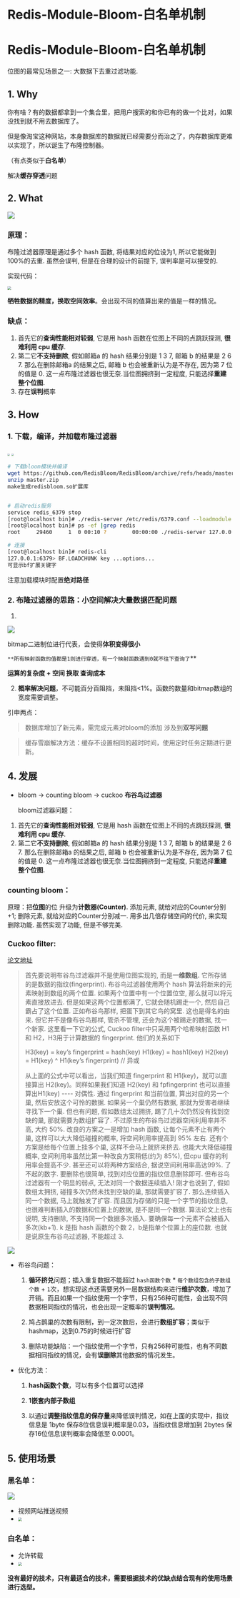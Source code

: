 # Redis-Module-Bloom-白名单机制


# Redis-Module-Bloom-**白名单**机制

位图的最常见场景之一: 大数据下去重过滤功能.

## 1. Why

你有啥？有的数据都拿到一个集合里，把用户搜索的和你已有的做一个比对，如果没找到就不用去数据库了。

 但是像淘宝这种网站，本身数据库的数据就已经需要分而治之了，内存数据库更难以实现了，所以诞生了布隆控制器。



（有点类似于**白名单**）

解决**缓存穿透**问题



## 2. What

![](https://raw.githubusercontent.com/SeaSoonKeun/Picture/main/Blog_Pic/20210425171702.png)

### 原理：

布隆过滤器原理是通过多个 hash 函数, 将结果对应的位设为1, 所以它能做到 100%的去重. 虽然会误判, 但是在合理的设计的前提下, 误判率是可以接受的.

实现代码：

<img src="https://raw.githubusercontent.com/SeaSoonKeun/Picture/main/Blog_Pic/20210426011423.png" style="zoom:50%;" />



**牺牲数据的精度，换取空间效率**。会出现不同的值算出来的值是一样的情况。

### 缺点：

1. 首先它的**查询性能相对较弱**, 它是用 hash 函数在位图上不同的点跳跃探测, **很难利用 cpu 缓存**.
2. 第二它**不支持删除**, 假如邮箱a 的 hash 结果分别是 1 3 7, 邮箱 b 的结果是 2 6 7. 那么在删除邮箱a 的结果之后, 邮箱 b 也会被重新认为是不存在, 因为第 7 位的值是 0. 这一点布隆过滤器也很无奈.当位图拥挤到一定程度, 只能选择**重建整个位图**.
3. 存在**误判**概率

## 3. How

### 	1. 下载，编译，并加载布隆过滤器

#### 

<img src="https://raw.githubusercontent.com/SeaSoonKeun/Picture/main/Blog_Pic/%E5%B8%83%E9%9A%86%E8%BF%87%E6%BB%A4%E5%99%A8.jpg" style="zoom:33%;" />

<img src="https://raw.githubusercontent.com/SeaSoonKeun/Picture/main/Blog_Pic/bloom1.jpg" style="zoom:30%;" />



```bash
# 下载bloom模块并编译
wget https://github.com/RedisBloom/RedisBloom/archive/refs/heads/master.zip
unzip master.zip
make生成redisbloom.so扩展库


# 启动redis服务
service redis_6379 stop
[root@localhost bin]# ./redis-server /etc/redis/6379.conf --loadmodule /opt/soft/redis/redisbloom.so
[root@localhost bin]# ps -ef |grep redis
root     29460     1  0 00:10 ?        00:00:00 ./redis-server 127.0.0.1:6379

# 连接
[root@localhost bin]# redis-cli
127.0.0.1:6379> BF.LOADCHUNK key ...options...
可显示bf扩展关键字
```

注意加载模块时配置**绝对路径**

### 2. 布隆过滤器的思路：小空间解决大量数据匹配问题

1. 

   ![](https://raw.githubusercontent.com/SeaSoonKeun/Picture/main/Blog_Pic/bloom%E6%A0%B8%E5%BF%83.jpg)

   bitmap二进制位进行代表，会使得**体积变得很小**

   `**所有映射函数的值都是1则进行穿透，有一个映射函数遇到0就不往下查询了`**

   **运算的复杂度 + 空间 换取 查询成本**

2. **概率解决问题**，不可能百分百阻挡，未阻挡<1%。函数的数量和bitmap数组的宽度需要调整。

引申两点：

> 数据库增加了新元素，需完成元素对bloom的添加 涉及到**双写问题**

> 缓存雪崩解决方法：缓存不设置相同的超时时间，使用定时任务定期进行更新。

## 4. 发展

- bloom -> counting bloom -> cuckoo **布谷鸟过滤器**

  bloom过滤器问题：

1. 首先它的**查询性能相对较弱**, 它是用 hash 函数在位图上不同的点跳跃探测, **很难利用 cpu 缓存**.
2. 第二它**不支持删除**, 假如邮箱a 的 hash 结果分别是 1 3 7, 邮箱 b 的结果是 2 6 7. 那么在删除邮箱a 的结果之后, 邮箱 b 也会被重新认为是不存在, 因为第 7 位的值是 0. 这一点布隆过滤器也很无奈.当位图拥挤到一定程度, 只能选择**重建整个位图**.

### counting bloom：

原理：把**位图**的位 升级为**计数器(Counter)**. 添加元素, 就给对应的Counter分别+1; 删除元素, 就给对应的Counter分别减一. 用多出几倍存储空间的代价, 来实现删除功能. 虽然实现了功能, 但是不够完美.

### Cuckoo filter:

[论文地址](https://www.cs.cmu.edu/~dga/papers/cuckoo-conext2014.pdf)

> 首先要说明布谷鸟过滤器并不是使用位图实现的, 而是**一维数组.** 它所存储的是数据的指纹(fingerprint).
> 布谷鸟过滤器使用两个 hash 算法将新来的元素映射到数组的两个位置. 如果两个位置中有一个位置位空, 那么就可以将元素直接放进去. 但是如果这两个位置都满了, 它就会随机踢走一个, 然后自己霸占了这个位置.
> 正如布谷鸟那样, 把蛋下到其它鸟的窝里. 这也是得名的由来. 但它并不是像布谷鸟那样, 管杀不管埋, 还会为这个被踢走的数据, 找一个新家.
> 这里看一下它的公式, Cuckoo filter中只采用两个哈希映射函数 H1 和 H2，H3用于计算数据的 fingerprint. 他们的关系如下
>
> H3(key) = key’s fingerprint = hash(key)
> H1(key) = hash1(key)
> H2(key) = H1(key) ^ H1(key’s fingerprint) // 异或
>
> 从上面的公式中可以看出，当我们知道 fingerprint 和 H1(key)，就可以直接算出 H2(key)。同样如果我们知道 H2(key) 和 fpfingerprint 也可以直接算出H1(key) ---- 对偶性.
> 通过 fingerprint 和当前位置, 算出对应的另一个巢, 然后安放这个可怜的数据. 如果另一个巢仍然有数据, 那就为受害者继续寻找下一个巢.
> 但也有问题, 假如数组太过拥挤, 踢了几十次仍然没有找到空缺的巢, 那就需要为数组扩容了.
> 不过原生的布谷鸟过滤器空间利用率并不高, 大约 50%. 改良的方案之一是增加 hash 函数, 让每个元素不止有两个巢, 这样可以大大降低碰撞的概率, 将空间利用率提高到 95% 左右.
> 还有个方案是给每个位置上挂多个巢, 这样不会马上就挤来挤去. 也能大大降低碰撞概率, 空间利用率虽然比第一种改良方案稍低(约为 85%), 但cpu 缓存的利用率会提高不少.
> 甚至还可以将两种方案结合, 据说空间利用率高达99%. 了不起的数字.
> 要删除也很简单, 找到对应位置的指纹信息删除即可.
> 但布谷鸟过滤器有一个明显的弱点, 无法对同一个数据连续插入!
> 刚才也说到了, 假如数组太拥挤, 碰撞多次仍然未找到空缺的巢, 那就需要扩容了. 那么连续插入同一个数据, 马上就触发了扩容.
> 而且因为存储的只是一个字节的指纹信息, 也很难判断插入的数据和位置上的数据, 是不是同一个数据. 算法论文上也有说明, 支持删除, 不支持同一个数据多次插入. 要确保每一个元素不会被插入多次(kb+1). k 是指 hash 函数的个数 2，b是指单个位置上的座位数. 也就是说原生布谷鸟过滤器, 不能超过 3.

![](https://raw.githubusercontent.com/SeaSoonKeun/Picture/main/Blog_Pic/%E5%B8%83%E8%B0%B7%E9%B8%9Fhash.jpg)

- 布谷鸟问题：

  1. **循环挤兑**问题；插入重复数据不能超过 `hash函数个数` * `每个数组包含的子数组个数` + `1`次，想实现这点还需要另外一层数据结构来进行**维护次数**，增加了开销。而且如果一个指纹使用一个字节，只有256种可能性，会出现不同数据相同指纹的情况，也会出现一定概率的**误判情况**。

  2. 鸠占鹊巢的次数有限制，到一定次数后，会进行**数组扩容**；类似于hashmap，达到0.75的时候进行扩容

  3. 删除功能缺陷：一个指纹使用一个字节，只有256种可能性，也有不同数据相同指纹的情况，会有**误删除**其他数据的情况发生。



- 优化方法：

  1. **hash函数个数**，可以有多个位置可以选择

  2. **1嵌套内部子数组**

  3. 以通过**调整指纹信息的保存量**来降低误判情况，如在上面的实现中，指纹信息是 1byte 保存8位信息误判概率是0.03，当指纹信息增加到 2bytes 保存16位信息误判概率会降低至 0.0001。



## 5. 使用场景

### 黑名单：

![](https://raw.githubusercontent.com/SeaSoonKeun/Picture/main/Blog_Pic/20210425171702.png)

- 视频网站推送视频
- <img src="https://raw.githubusercontent.com/SeaSoonKeun/Picture/main/Blog_Pic/20210425173746.png" style="zoom:50%;" />

### 白名单：

- 允许转载
- <img src="https://raw.githubusercontent.com/SeaSoonKeun/Picture/main/Blog_Pic/20210425174042.png" style="zoom:50%;" />



**没有最好的技术，只有最适合的技术，需要根据技术的优缺点结合现有的使用场景进行选型。**


